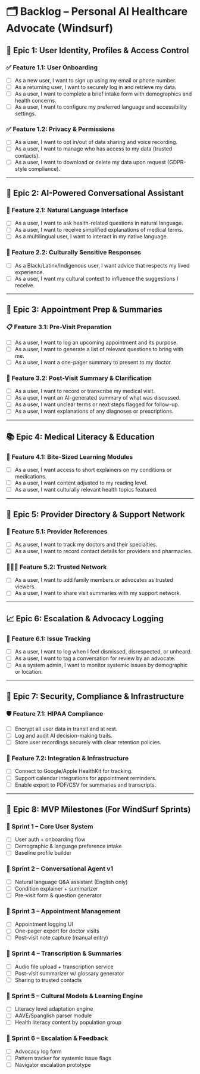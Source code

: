 # 🗂 Backlog – Personal AI Healthcare Advocate (Windsurf)

## 🧭 Epic 1: User Identity, Profiles & Access Control

### ✅ Feature 1.1: User Onboarding
- [ ] As a new user, I want to sign up using my email or phone number.
- [ ] As a returning user, I want to securely log in and retrieve my data.
- [ ] As a user, I want to complete a brief intake form with demographics and health concerns.
- [ ] As a user, I want to configure my preferred language and accessibility settings.

### ✅ Feature 1.2: Privacy & Permissions
- [ ] As a user, I want to opt in/out of data sharing and voice recording.
- [ ] As a user, I want to manage who has access to my data (trusted contacts).
- [ ] As a user, I want to download or delete my data upon request (GDPR-style compliance).

---

## 🧠 Epic 2: AI-Powered Conversational Assistant

### 🤖 Feature 2.1: Natural Language Interface
- [ ] As a user, I want to ask health-related questions in natural language.
- [ ] As a user, I want to receive simplified explanations of medical terms.
- [ ] As a multilingual user, I want to interact in my native language.

### 🤖 Feature 2.2: Culturally Sensitive Responses
- [ ] As a Black/Latinx/Indigenous user, I want advice that respects my lived experience.
- [ ] As a user, I want my cultural context to influence the suggestions I receive.

---

## 📅 Epic 3: Appointment Prep & Summaries

### 📋 Feature 3.1: Pre-Visit Preparation
- [ ] As a user, I want to log an upcoming appointment and its purpose.
- [ ] As a user, I want to generate a list of relevant questions to bring with me.
- [ ] As a user, I want a one-pager summary to present to my doctor.

### 📝 Feature 3.2: Post-Visit Summary & Clarification
- [ ] As a user, I want to record or transcribe my medical visit.
- [ ] As a user, I want an AI-generated summary of what was discussed.
- [ ] As a user, I want unclear terms or next steps flagged for follow-up.
- [ ] As a user, I want explanations of any diagnoses or prescriptions.

---

## 📚 Epic 4: Medical Literacy & Education

### 📖 Feature 4.1: Bite-Sized Learning Modules
- [ ] As a user, I want access to short explainers on my conditions or medications.
- [ ] As a user, I want content adjusted to my reading level.
- [ ] As a user, I want culturally relevant health topics featured.

---

## 🏥 Epic 5: Provider Directory & Support Network

### 🏥 Feature 5.1: Provider References
- [ ] As a user, I want to track my doctors and their specialties.
- [ ] As a user, I want to record contact details for providers and pharmacies.

### 🧑‍🤝‍🧑 Feature 5.2: Trusted Network
- [ ] As a user, I want to add family members or advocates as trusted viewers.
- [ ] As a user, I want to share visit summaries with my support network.

---

## 📈 Epic 6: Escalation & Advocacy Logging

### 🚨 Feature 6.1: Issue Tracking
- [ ] As a user, I want to log when I feel dismissed, disrespected, or unheard.
- [ ] As a user, I want to tag a conversation for review by an advocate.
- [ ] As a system admin, I want to monitor systemic issues by demographic or location.

---

## 🔐 Epic 7: Security, Compliance & Infrastructure

### 🛡 Feature 7.1: HIPAA Compliance
- [ ] Encrypt all user data in transit and at rest.
- [ ] Log and audit AI decision-making trails.
- [ ] Store user recordings securely with clear retention policies.

### 🧰 Feature 7.2: Integration & Infrastructure
- [ ] Connect to Google/Apple HealthKit for tracking.
- [ ] Support calendar integrations for appointment reminders.
- [ ] Enable export to PDF/CSV for summaries and transcripts.

---

## 🎯 Epic 8: MVP Milestones (For WindSurf Sprints)

### 🏁 Sprint 1 – Core User System
- [ ] User auth + onboarding flow
- [ ] Demographic & language preference intake
- [ ] Baseline profile builder

### 🏁 Sprint 2 – Conversational Agent v1
- [ ] Natural language Q&A assistant (English only)
- [ ] Condition explainer + summarizer
- [ ] Pre-visit form & question generator

### 🏁 Sprint 3 – Appointment Management
- [ ] Appointment logging UI
- [ ] One-pager export for doctor visits
- [ ] Post-visit note capture (manual entry)

### 🏁 Sprint 4 – Transcription & Summaries
- [ ] Audio file upload + transcription service
- [ ] Post-visit summarizer w/ glossary generator
- [ ] Sharing to trusted contacts

### 🏁 Sprint 5 – Cultural Models & Learning Engine
- [ ] Literacy level adaptation engine
- [ ] AAVE/Spanglish parser module
- [ ] Health literacy content by population group

### 🏁 Sprint 6 – Escalation & Feedback
- [ ] Advocacy log form
- [ ] Pattern tracker for systemic issue flags
- [ ] Navigator escalation prototype

